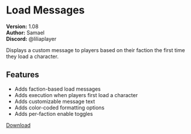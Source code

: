 # Load Messages

**Version:** 1.08  
**Author:** Samael  
**Discord:** @liliaplayer  

Displays a custom message to players based on their faction the first time they load a character.

## Features

- Adds faction-based load messages
- Adds execution when players first load a character
- Adds customizable message text
- Adds color-coded formatting options
- Adds per-faction enable toggles

[Download](https://github.com/LiliaFramework/Modules/raw/refs/heads/gh-pages/loadmessages.zip)
